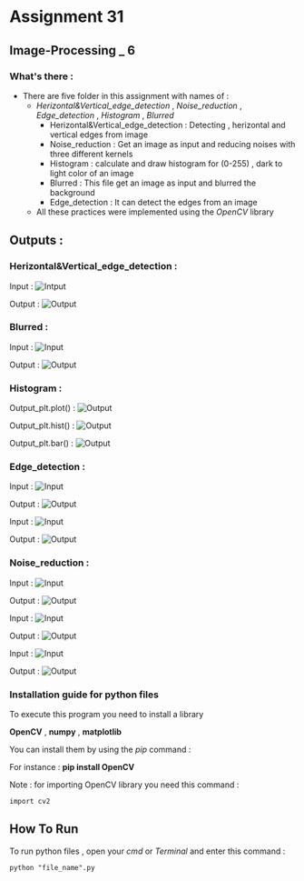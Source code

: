 # Assignment 31

## Image-Processing _ 6

### What's there : 

- There are five folder in this assignment with names of :
  - *Herizontal&Vertical_edge_detection* , *Noise_reduction* , *Edge_detection* , *Histogram* , *Blurred*
    - Herizontal&Vertical_edge_detection : Detecting , herizontal and vertical edges from image
    - Noise_reduction : Get an image as input and reducing noises with three different kernels
    - Histogram : calculate and draw histogram for (0-255) , dark to light color of an image
    - Blurred : This file get an image as input and blurred the background
    - Edge_detection : It can detect the edges from an image 
  - All these practices were implemented using the *OpenCV* library

## Outputs :

### Herizontal&Vertical_edge_detection :

Input : ![Intput](Herizontal&Vertical_edge_detection/input.jpeg) 

 Output : ![Output](Herizontal&Vertical_edge_detection/output.png)

### Blurred : 

Input : ![Input](Blurred/input.jpeg) 

 Output : ![Output](Blurred/output.png)
 
### Histogram :

 Output_plt.plot() : ![Output](Histogram/Figure_1.png)
 
 Output_plt.hist() : ![Output](Histogram/Figure_2.png)
 
 Output_plt.bar() : ![Output](Histogram/Figure_3.png)

### Edge_detection :

Input : ![Input](Edge_detection/input_1.jpeg) 

 Output : ![Output](Edge_detection/output_1.png)

Input : ![Input](Edge_detection/input_2.jpeg) 

 Output : ![Output](Edge_detection/output_2.png)

### Noise_reduction :

Input : ![Input](Noise_reduction/input_1.jpeg) 

 Output : ![Output](Noise_reduction/output_1.png)

Input : ![Input](Noise_reduction/input_2.jpeg) 

 Output : ![Output](Noise_reduction/output_2.png)
 
Input : ![Input](Noise_reduction/input_3.jpeg) 

 Output : ![Output](Noise_reduction/output_3.png)


### Installation guide for python files
To execute this program you need to install a library

**OpenCV**  , **numpy** , **matplotlib**

You can install them by using the *pip* command :

For instance :
**pip install OpenCV**

Note : for importing OpenCV library you need this command :
```
import cv2
```

## How To Run

To run python files , open your *cmd* or *Terminal* and enter this command :
```
python "file_name".py
```

